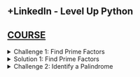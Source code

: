 ## +LinkedIn - Level Up Python

## [COURSE](https://www.linkedin.com/learning/level-up-python/put-your-python-skills-to-the-test?resume=false)

<details>
<summary>Challenge 1: Find Prime Factors </summary>

# Find Prime Factors

```py

```

```py

```

# #END</details>

<details>
<summary>Solution 1: Find Prime Factors </summary>

# Find Prime Factors

```py

```

```py

```

# #END</details>

<details>
<summary>Challenge 2: Identify a Palindrome </summary>

# Identify a Palindrome

```py

```

```py

```

```py

```

```py

```

```py

```

```py

```

```py

```

```py

```

```py

```

```py

```

```py

```

```py

```

```py

```


# #END</details>

